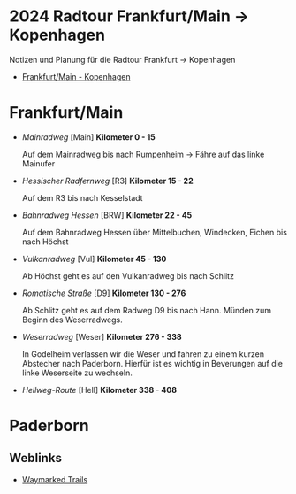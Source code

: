 [modeline]: # ( vim: set fenc=utf-8 filetype=markdown ts=3 sts=3 sw=3 expandtab: )
# 2024 Radtour Frankfurt/Main -> Kopenhagen

Notizen und Planung für die Radtour Frankfurt -> Kopenhagen

- [Frankfurt/Main - Kopenhagen](https://bkrtr.de/2cOzM)

Frankfurt/Main
==============

- *Mainradweg* [Main] __Kilometer 0 - 15__

   Auf dem Mainradweg bis nach Rumpenheim -> Fähre auf das linke Mainufer

- *Hessischer Radfernweg* [R3] __Kilometer 15 - 22__
   
   Auf dem R3 bis nach Kesselstadt

- *Bahnradweg Hessen* [BRW] __Kilometer 22 - 45__
   
   Auf dem Bahnradweg Hessen über Mittelbuchen, Windecken, Eichen bis nach Höchst

- *Vulkanradweg* [Vul] __Kilometer 45 - 130__
   
   Ab Höchst geht es auf den Vulkanradweg bis nach Schlitz

- *Romatische Straße* [D9] __Kilometer 130 - 276__
   
   Ab Schlitz geht es auf dem Radweg D9 bis nach Hann. Münden zum Beginn des Weserradwegs.

- *Weserradweg* [Weser] __Kilometer 276 - 338__
   
   In Godelheim verlassen wir die Weser und fahren zu einem kurzen Abstecher nach Paderborn.
   Hierfür ist es wichtig in Beverungen auf die linke Weserseite zu wechseln.

- *Hellweg-Route* [Hell] __Kilometer 338 - 408__


Paderborn
=========

## Weblinks

- [Waymarked Trails](https://cycling.waymarkedtrails.org/#)

